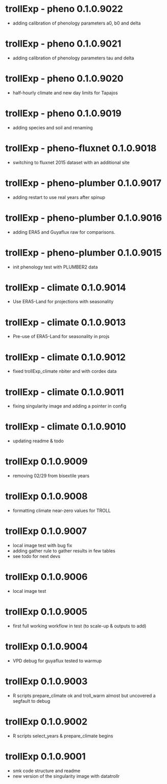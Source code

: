# trollExp - pheno 0.1.0.9022

-   adding calibration of phenology parameters a0, b0 and delta

# trollExp - pheno 0.1.0.9021

-   adding calibration of phenology parameters tau and delta

# trollExp - pheno 0.1.0.9020

-   half-hourly climate and new day limits for Tapajos

# trollExp - pheno 0.1.0.9019

-   adding species and soil and renaming

# trollExp - pheno-fluxnet 0.1.0.9018

-   switching to fluxnet 2015 dataset with an additional site

# trollExp - pheno-plumber 0.1.0.9017

-   adding restart to use real years after spinup

# trollExp - pheno-plumber 0.1.0.9016

-   adding ERA5 and Guyaflux raw for comparisons.

# trollExp - pheno-plumber 0.1.0.9015

-   init phenology test with PLUMBER2 data

# trollExp - climate 0.1.0.9014

-   Use ERA5-Land for projections with seasonality

# trollExp - climate 0.1.0.9013

-   Pre-use of ERA5-Land for seasonality in projs

# trollExp - climate 0.1.0.9012

-   fixed trollExp_climate nbiter and with cordex data

# trollExp - climate 0.1.0.9011

-   fixing singularity image and adding a pointer in config

# trollExp - climate 0.1.0.9010

-   updating readme & todo

# trollExp 0.1.0.9009

-   removing 02/29 from bisextile years

# trollExp 0.1.0.9008

-   formatting climate near-zero values for TROLL

# trollExp 0.1.0.9007

-   local image test with bug fix
-   adding gather rule to gather results in few tables
-   see todo for next devs

# trollExp 0.1.0.9006

-   local image test

# trollExp 0.1.0.9005

-   first full working workflow in test (to scale-up & outputs to add)

# trollExp 0.1.0.9004

-   VPD debug for guyaflux tested to warmup

# trollExp 0.1.0.9003

-   R scripts prepare_climate ok and troll_warm almost but uncovered a segfault to debug

# trollExp 0.1.0.9002

-   R scripts select_years & prepare_climate begins

# trollExp 0.1.0.9001

-   smk code structure and readme
-   new version of the singularity image with datatrollr
